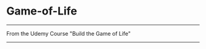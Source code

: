 # Game-of-Life

_________________________

From the Udemy Course "Build the Game of Life"

_________________________